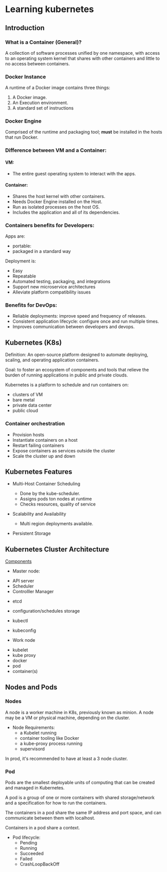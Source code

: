 # Learning kubernetes

## Introduction

### What is a Container (General)?

A collection of software processes unified by one namespace,
with access to an operating system kernel that shares with other
containers and little to no access between containers.

### Docker Instance

A runtime of a Docker image contains three things:

1. A Docker image.
2. An Execution environment.
3. A standard set of instructions

### Docker Engine

Comprised of the runtime and packaging tool; **must** be installed in
the hosts that run Docker.

### Difference between VM and a Container:

#### VM:

- The entire guest operating system to interact with the apps.
    
#### Container:

- Shares the host kernel with other containers.
- Needs Docker Engine installed on the Host.
- Run as isolated processes on the host OS.
- Includes the application and all of its dependencies.
       
### Containers benefits for Developers:

Apps are:  

* portable:
* packaged in a standard way

Deployment is:

* Easy
* Repeatable
* Automated testing, packaging, and integrations
* Support new microservice architectures
* Alleviate platform compatibility issues

### Benefits for DevOps:

* Reliable deployments: improve speed and frequency of releases.
* Consistent application lifecycle: configure once and run multiple times.
* Improves communication between developers and devops.

## Kubernetes (K8s)

Definition: An open-source platform designed to automate deploying, scaling, 
and operating application containers.

Goal: to foster an ecosystem of components and tools that relieve the 
burden of running applications in public and private clouds.

Kubernetes is a platform to schedule and run containers on:

- clusters of VM
- bare metal
- private data center
- public cloud

### Container orchestration

- Provision hosts
- Instantiate containers on a host
- Restart failing containers
- Expose containers as services outside the cluster
- Scale the cluster up and down

## Kubernetes Features

* Multi-Host Container Scheduling

    - Done by the kube-scheduler.
    - Assigns pods ton nodes at runtime
    - Checks resources, quality of service
    
* Scalability and Availability
    
    - Multi region deployments available.

* Persistent Storage

## Kubernetes Cluster Architecture

[Components](https://kubernetes.io/docs/concepts/overview/components/)

* Master node:
 - API server
 - Scheduler
 - Controlller Manager
 
* etcd
 - configuration/schedules storage
  
* kubectl
 - kubeconfig
  
* Work node
 - kubelet
 - kube proxy
 - docker
  - pod
   - container(s)
 
## Nodes and Pods 

### Nodes

A node is a worker machine in K8s, previously known as minion. 
A node may be a VM or physical machine, depending on the cluster. 

* Node Requirements:
    - a Kubelet running
    - container tooling like Docker
    - a kube-proxy process running
    - supervisord

In prod, it's recommended to have at least a 3 node cluster.    

### Pod

Pods are the smallest deployable units of computing that can be created 
and managed in Kubernetes.

A pod is a group of one or more containers with shared storage/network 
and a specification for how to run the containers. 

The containers in a pod share the same IP address and port space, 
and can communicate between them with localhost.

Containers in a pod share a context.

* Pod lifecycle:
    - Pending
    - Running
    - Succeeded
    - Failed
    - CrashLoopBackOff









     
        
